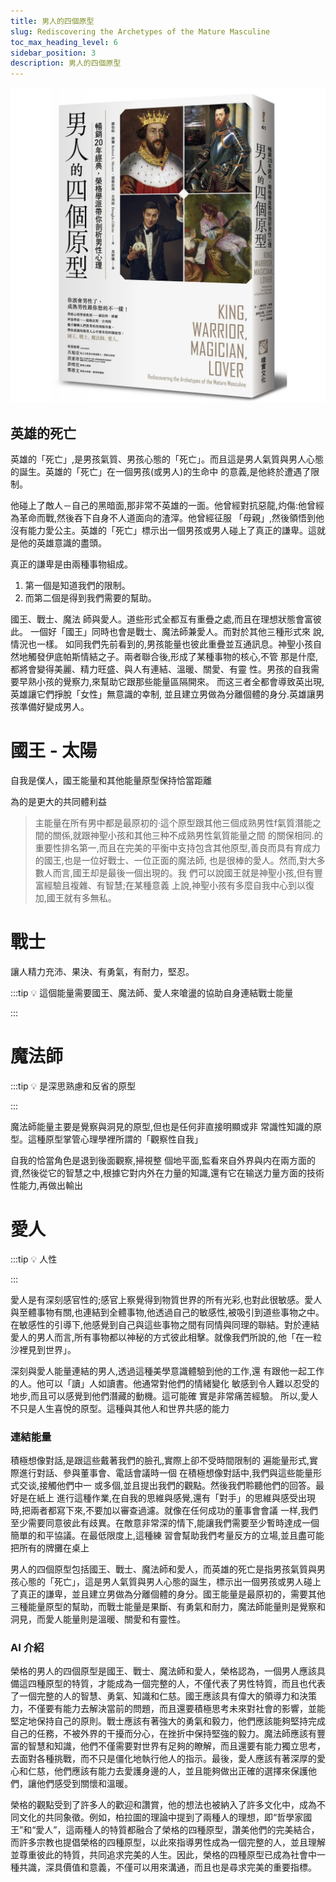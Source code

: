 ```yaml
---
title: 男人的四個原型
slug: Rediscovering the Archetypes of the Mature Masculine
toc_max_heading_level: 6
sidebar_position: 3
description: 男人的四個原型
---
```


![](./static/Mature_Masculine.png)


## 英雄的死亡

英雄的「死亡」,是男孩氣質、男孩心態的「死亡」。而且這是男人氣質與男人心態的誕生。英雄的「死亡」在一個男孩(或男人)的生命中 的意義,是他終於遭遇了限制。

他碰上了敵人－自己的黑暗面,那非常不英雄的一面。他曾經對抗惡龍,灼傷:他曾經為革命而戰,然後吞下自身不人道面向的渣滓。他曾經征服 「母親」,然後領悟到他沒有能力愛公主。英雄的「死亡」標示出一個男孩或男人碰上了真正的謙卑。這就是他的英雄意識的盡頭。 

真正的謙卑是由兩種事物組成。

1. 第一個是知道我們的限制。
2. 而第二個是得到我們需要的幫助。

國王、戰士、魔法 師與愛人。道些形式全都互有重疊之處,而且在理想狀態會富彼此。 一個好「國王」同時也會是戰士、魔法師兼愛人。而對於其他三種形式來 說,情況也一樣。 如同我們先前看到的,男孩能量也彼此重疊並互通訊息。神聖小孩自 然地觸發伊底帕斯情結之子。兩者聯合後,形成了某種事物的核心,不管 那是什麼,都將會變得美麗、精力旺盛、與人有連結、溫暖、關愛、有靈 性。男孩的自我需要早熟小孩的覺察力,來幫助它跟那些能量區隔開來。 而这三者全都會導致英出現,英雄讓它們掙脫「女性」無意識的幸制, 並且建立男做為分離個體的身分.英雄讓男孩準備好變成男人。

# 國王 - 太陽

自我是僕人，國王能量和其他能量原型保持恰當距離

為的是更大的共同體利益

> 主能量在所有男中都是最原初的·這个原型跟其他三個成熟男性f氣質潛能之間的關係,就跟神聖小孩和其他三种不成熟男性氣質能量之間 的關保相同.的重要性排名第一,而且在完美的平衡中支持包含其他原型,善良而具有育成力的國王,也是一位好戰士、一位正面的魔法師, 也是很棒的愛人。然而,對大多數人而言,國王却是最後一個出現的。我 們可以說國王就是神聖小孩,但有豐富經驗且複雜、有智慧;在某種意義 上說,神聖小孩有多麼自我中心到以復加,國王就有多無私。
> 

# 戰士

讓人精力充沛、果決、有勇氣，有耐力，堅忍。

:::tip
💡 這個能量需要國王、魔法師、愛人來嗆盪的協助自身連結戰士能量

:::

# 魔法師

:::tip
💡 是深思熟慮和反省的原型

:::

魔法師能量主要是覺察與洞見的原型,但也是任何非直接明顯或非 常識性知識的原型。這種原型掌管心理學裡所謂的「觀察性自我」

自我的恰當角色是退到後面觀察,掃視整 個地平面,監看來自外界與内在兩方面的資,然後從它的智慧之中,根據它對内外在力量的知識,還有它在输送力量方面的技術性能力,再做出輸出

# 愛人

:::tip
💡 人性

:::

愛人是有深刻感官性的;感官上察覺得到物質世界的所有光彩,也對此很敏感。愛人與至體事物有關,也連結到全體事物,他透過自己的敏感性,被吸引到道些事物之中。在敏感性的引導下,他感覺到自己與這些事物之間有同情與同理的聯結。對於連結愛人的男人而言,所有事物都以神秘的方式彼此相擊。就像我們所說的,他「在一粒沙裡見到世界」。

深刻與愛人能量連結的男人,透過這種美學意識體驗到他的工作,還 有跟他一起工作的人。他可以「讀」人如讀書。他通常對他們的情緒變化 敏感到令人難以忍受的地步,而且可以感覺到他們潛藏的動機。這可能確 實是非常痛苦經驗。 所以,愛人不只是人生喜悅的原型。這種與其他人和世界共感的能力

### 連結能量

積極想像對話,是跟這些戴著我們的臉孔,實際上卻不受時間限制的 遍能量形式,實際進行對話、參與董事會、電話會議時一個 在積極想像對話中,我們與這些能量形式交谈,接觸他們中一 或多個,並且提出我們的觀點。然後我們聆聽他們的回答。最好是在紙上 進行這種作業,在自我的思維與感覺,還有「對手」的思維與感受出現 時,把兩者都寫下來,不要加以審查過濾。就像在任何成功的董事會會議 一样,我們至少需要同意彼此有歧異。在敵意非常深的情下,能讓我們需要至少暫時達成一個簡單的和平協議。在最低限度上,這種練 習會幫助我們考量反方的立場,並且盡可能把所有的牌攤在桌上

男人的四個原型包括國王、戰士、魔法師和愛人，而英雄的死亡是指男孩氣質與男孩心態的「死亡」，這是男人氣質與男人心態的誕生，標示出一個男孩或男人碰上了真正的謙卑，並且建立男做為分離個體的身分。國王能量是最原初的，需要其他三種能量原型的幫助，而戰士能量是果斷、有勇氣和耐力，魔法師能量則是覺察和洞見，而愛人能量則是溫暖、關愛和有靈性。

### AI 介紹

榮格的男人的四個原型是國王、戰士、魔法師和愛人，榮格認為，一個男人應該具備這四種原型的特質，才能成為一個完整的人，不僅代表了男性特質，而且也代表了一個完整的人的智慧、勇氣、知識和仁慈。國王應該具有偉大的領導力和決策力，不僅要有能力去解決當前的問題，而且還要積極思考未來對社會的影響，並能堅定地保持自己的原則。戰士應該有著強大的勇氣和毅力，他們應該能夠堅持完成自己的任務，不被外界的干擾而分心，在挫折中保持堅強的毅力。魔法師應該有豐富的智慧和知識，他們不僅需要對世界有足夠的瞭解，而且還要有能力獨立思考，去面對各種挑戰，而不只是僵化地執行他人的指示。最後，愛人應該有著深厚的愛心和仁慈，他們應該有能力去愛護身邊的人，並且能夠做出正確的選擇來保護他們，讓他們感受到關懷和溫暖。

榮格的觀點受到了許多人的歡迎和讚賞，他的想法也被納入了許多文化中，成為不同文化的共同象徵。例如，柏拉圖的理論中提到了兩種人的理想，即“哲學家國王”和“愛人”，這兩種人的特質都融合了榮格的四種原型，讚美他們的完美結合，而許多宗教也提倡榮格的四種原型，以此來指導男性成為一個完整的人，並且理解並尊重彼此的特質，共同追求完美的人生。因此，榮格的四種原型已成為社會中一種共識，深具價值和意義，不僅可以用來溝通，而且也是尋求完美的重要指標。